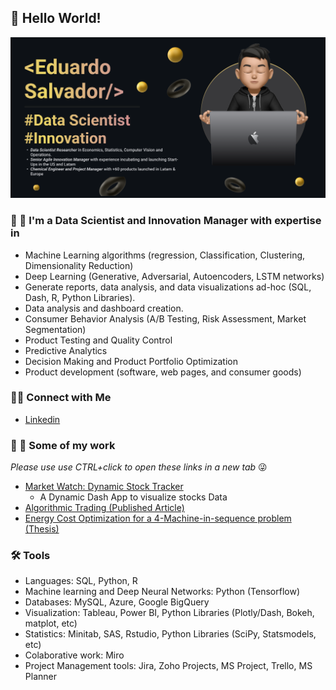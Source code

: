 ## 👾 Hello World!

![Personal Banner](https://github.com/Salvatore-Rocha/Salvatore-Rocha/blob/06b2b08d32ccca5bd52e034a45c29fa6d9ba0de4/Imgs/HeaderGTHB.png)

### 🔬 🔭 I'm a Data Scientist and Innovation Manager with expertise in 

- Machine Learning algorithms (regression, Classification, Clustering, Dimensionality Reduction)
- Deep Learning (Generative, Adversarial, Autoencoders, LSTM networks) 
- Generate reports, data analysis, and data visualizations ad-hoc (SQL, Dash, R, Python Libraries).
- Data analysis and dashboard creation.
- Consumer Behavior Analysis (A/B Testing, Risk Assessment, Market Segmentation)
- Product Testing and Quality Control
- Predictive Analytics
- Decision Making and Product Portfolio Optimization
- Product development (software, web pages, and consumer goods)

### 👋🏻 Connect with Me

- [Linkedin](https://www.linkedin.com/in/salvador-rocha/)

### 📝 📖 Some of my work

_Please use use CTRL+click to open these links in a new tab_ 😜
- [Market Watch: Dynamic Stock Tracker ](https://market-watch-a-dynamic-stock-tracker.onrender.com/)
  - A Dynamic Dash App to visualize stocks Data 
- [Algorithmic Trading (Published Article)](https://publikationen.bibliothek.kit.edu/1000138284)
- [Energy Cost Optimization for a 4-Machine-in-sequence problem (Thesis)](https://github.com/Salvatore-Rocha/Thesis-Heuristic-FSP/blob/dbf2717aee53562325237f2761a8f32c0bbedfc6/A%20Heuristic%20Approach%20to%20the%20Flow%20Shop%20Scheduling%20Problem%20with%20Time-Varying%20Electricity%20Prices.pdf)

### 🛠️ Tools

- Languages: SQL, Python, R
- Machine learning and Deep Neural Networks: Python (Tensorflow)
- Databases: MySQL, Azure, Google BigQuery
- Visualization: Tableau, Power BI, Python Libraries (Plotly/Dash, Bokeh, matplot, etc)
- Statistics: Minitab, SAS, Rstudio, Python Libraries (SciPy, Statsmodels, etc)
- Colaborative work: Miro
- Project Management tools: Jira, Zoho Projects, MS Project, Trello, MS Planner  
